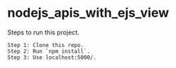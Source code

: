 # nodejs_apis_with_ejs_view

Steps to run this project.
```
Step 1: Clone this repo.
Step 2: Run `npm install`.
Step 3: Use localhost:5000/.
```
